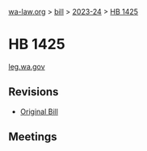 [wa-law.org](/) > [bill](/bill/) > [2023-24](/bill/2023-24/) > [HB 1425](/bill/2023-24/hb/1425/)

# HB 1425
[leg.wa.gov](https://app.leg.wa.gov/billsummary?BillNumber=1425&Year=2023&Initiative=false)

## Revisions
* [Original Bill](1/)

## Meetings